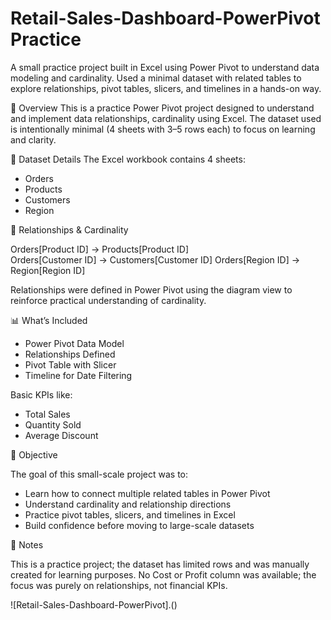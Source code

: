 # Retail-Sales-Dashboard-PowerPivot Practice
A small practice project built in Excel using Power Pivot to understand data modeling and cardinality. Used a minimal dataset with related tables to explore relationships, pivot tables, slicers, and timelines in a hands-on way.

📌 Overview
This is a practice Power Pivot project designed to understand and implement data relationships, cardinality using Excel. The dataset used is intentionally minimal (4 sheets with 3–5 rows each) to focus on learning and clarity.

📂 Dataset Details
The Excel workbook contains 4 sheets:
	
* Orders
* Products
* Customers	
* Region

🔗 Relationships & Cardinality

Orders[Product ID] → Products[Product ID]  
Orders[Customer ID] → Customers[Customer ID] 
Orders[Region ID] → Region[Region ID]

Relationships were defined in Power Pivot using the diagram view to reinforce practical understanding of cardinality.

📊 What’s Included

* Power Pivot Data Model
* Relationships Defined
* Pivot Table with Slicer
* Timeline for Date Filtering

Basic KPIs like:

* Total Sales
* Quantity Sold
* Average Discount

🎯 Objective

The goal of this small-scale project was to:

* Learn how to connect multiple related tables in Power Pivot
* Understand cardinality and relationship directions
* Practice pivot tables, slicers, and timelines in Excel
* Build confidence before moving to large-scale datasets

📝 Notes

This is a practice project; the dataset has limited rows and was manually created for learning purposes.
No Cost or Profit column was available; the focus was purely on relationships, not financial KPIs.


![Retail-Sales-Dashboard-PowerPivot].()

